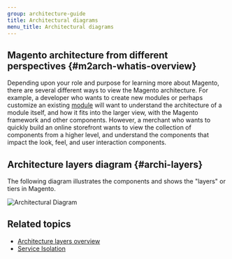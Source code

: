 ```yaml
---
group: architecture-guide
title: Architectural diagrams
menu_title: Architectural diagrams
---
```


## Magento architecture from different perspectives  {#m2arch-whatis-overview}

Depending upon your role and purpose for learning more about Magento, there are several different ways to view the Magento architecture. For example, a developer who wants to create new modules or perhaps customize an existing [module](https://glossary.magento.com/module) will want to understand the architecture of a module itself, and how it fits into the larger view, with the Magento framework and other components. However, a merchant who wants to quickly build an online storefront wants to view the collection of components from a higher level, and understand the components that impact the look, feel, and user interaction components.

## Architecture layers diagram {#archi-layers}

The following diagram illustrates the components and shows the "layers" or tiers in Magento.

![Architectural Diagram]({{site.baseurl}}/common/images/archi_diagram_desired-state.png)

## Related topics

-  [Architecture layers overview]({{page.baseurl}}/architecture/archi_perspectives/ALayers_intro.html)
-  [Service Isolation](https://github.com/magento/architecture/blob/master/design-documents/service-isolation.md)
